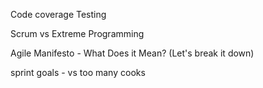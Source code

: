 




Code coverage
Testing




Scrum vs Extreme Programming

Agile Manifesto - What Does it Mean?  (Let's break it down)

sprint goals - vs too many cooks
